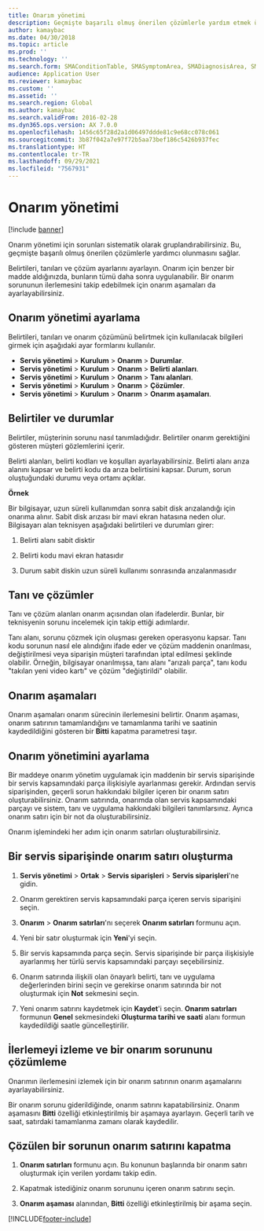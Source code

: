 ```yaml
---
title: Onarım yönetimi
description: Geçmişte başarılı olmuş önerilen çözümlerle yardım etmek üzere sorunları sistematik olarak gruplayın.
author: kamaybac
ms.date: 04/30/2018
ms.topic: article
ms.prod: ''
ms.technology: ''
ms.search.form: SMAConditionTable, SMASymptomArea, SMADiagnosisArea, SMAResolutionTable, SMARepairStage
audience: Application User
ms.reviewer: kamaybac
ms.custom: ''
ms.assetid: ''
ms.search.region: Global
ms.author: kamaybac
ms.search.validFrom: 2016-02-28
ms.dyn365.ops.version: AX 7.0.0
ms.openlocfilehash: 1456c65f28d2a1d06497ddde81c9e68cc078c061
ms.sourcegitcommit: 3b87f042a7e97f72b5aa73bef186c5426b937fec
ms.translationtype: HT
ms.contentlocale: tr-TR
ms.lasthandoff: 09/29/2021
ms.locfileid: "7567931"
---
```

# <a name="repair-management"></a>Onarım yönetimi       

[!include [banner](../includes/banner.md)]


Onarım yönetimi için sorunları sistematik olarak gruplandırabilirsiniz. Bu, geçmişte başarılı olmuş önerilen çözümlerle yardımcı olunmasını sağlar.

Belirtileri, tanıları ve çözüm ayarlarını ayarlayın. Onarım için benzer bir madde aldığınızda, bunların tümü daha sonra uygulanabilir. Bir onarım sorununun ilerlemesini takip edebilmek için onarım aşamaları da ayarlayabilirsiniz.

## <a name="setting-up-repair-management"></a>Onarım yönetimi ayarlama

Belirtileri, tanıları ve onarım çözümünü belirtmek için kullanılacak bilgileri girmek için aşağıdaki ayar formlarını kullanılır.

- **Servis yönetimi** \> **Kurulum** \> **Onarım** \> **Durumlar**.
- **Servis yönetimi** \> **Kurulum** \> **Onarım** \> **Belirti alanları**.
-  **Servis yönetimi** \> **Kurulum** \> **Onarım** \> **Tanı alanları**.
- **Servis yönetimi** \> **Kurulum** \> **Onarım** \> **Çözümler**.
- **Servis yönetimi** \> **Kurulum** \> **Onarım** \> **Onarım aşamaları**.

## <a name="symptoms-and-conditions"></a>Belirtiler ve durumlar

Belirtiler, müşterinin sorunu nasıl tanımladığıdır. Belirtiler onarım gerektiğini gösteren müşteri gözlemlerini içerir.

Belirti alanları, belirti kodları ve koşulları ayarlayabilirsiniz. Belirti alanı arıza alanını kapsar ve belirti kodu da arıza belirtisini kapsar. Durum, sorun oluştuğundaki durumu veya ortamı açıklar.

**Örnek**

Bir bilgisayar, uzun süreli kullanımdan sonra sabit disk arızalandığı için onarıma alınır. Sabit disk arızası bir mavi ekran hatasına neden olur. Bilgisayarı alan teknisyen aşağıdaki belirtileri ve durumları girer:

1.  Belirti alanı sabit disktir

2.  Belirti kodu mavi ekran hatasıdır

3.  Durum sabit diskin uzun süreli kullanımı sonrasında arızalanmasıdır

## <a name="diagnosis-and-resolutions"></a>Tanı ve çözümler

Tanı ve çözüm alanları onarım açısından olan ifadelerdir. Bunlar, bir teknisyenin sorunu incelemek için takip ettiği adımlardır.

Tanı alanı, sorunu çözmek için oluşması gereken operasyonu kapsar. Tanı kodu sorunun nasıl ele alındığını ifade eder ve çözüm maddenin onarılması, değiştirilmesi veya siparişin müşteri tarafından iptal edilmesi şeklinde olabilir. Örneğin, bilgisayar onarılmışsa, tanı alanı "arızalı parça", tanı kodu "takılan yeni video kartı" ve çözüm "değiştirildi" olabilir.

## <a name="repair-stages"></a>Onarım aşamaları

Onarım aşamaları onarım sürecinin ilerlemesini belirtir. Onarım aşaması, onarım satırının tamamlandığını ve tamamlanma tarihi ve saatinin kaydedildiğini gösteren bir **Bitti** kapatma parametresi taşır.

## <a name="applying-repair-management"></a>Onarım yönetimini ayarlama

Bir maddeye onarım yönetim uygulamak için maddenin bir servis siparişinde bir servis kapsamındaki parça ilişkisiyle ayarlanması gerekir. Ardından servis siparişinden, geçerli sorun hakkındaki bilgiler içeren bir onarım satırı oluşturabilirsiniz. Onarım satırında, onarımda olan servis kapsamındaki parçayı ve sistem, tanı ve uygulama hakkındaki bilgileri tanımlarsınız. Ayrıca onarım satırı için bir not da oluşturabilirsiniz.

Onarım işlemindeki her adım için onarım satırları oluşturabilirsiniz.

## <a name="create-a-repair-line-on-a-service-order"></a>Bir servis siparişinde onarım satırı oluşturma

1.  **Servis yönetimi** \> **Ortak** \> **Servis siparişleri** \> **Servis siparişleri**'ne gidin.

2.  Onarım gerektiren servis kapsamındaki parça içeren servis siparişini seçin.

3.  **Onarım** \> **Onarım satırları**'nı seçerek **Onarım satırları** formunu açın.

4.  Yeni bir satır oluşturmak için **Yeni**'yi seçin.

5.  Bir servis kapsamında parça seçin. Servis siparişinde bir parça ilişkisiyle ayarlanmış her türlü servis kapsamındaki parçayı seçebilirsiniz.

6.  Onarım satırında ilişkili olan önayarlı belirti, tanı ve uygulama değerlerinden birini seçin ve gerekirse onarım satırında bir not oluşturmak için **Not** sekmesini seçin.

7.  Yeni onarım satırını kaydetmek için **Kaydet**'i seçin. **Onarım satırları** formunun **Genel** sekmesindeki **Oluşturma tarihi ve saati** alanı formun kaydedildiği saatle güncelleştirilir.

## <a name="tracking-progress-and-resolving-a-repair-issue"></a>İlerlemeyi izleme ve bir onarım sorununu çözümleme

Onarımın ilerlemesini izlemek için bir onarım satırının onarım aşamalarını ayarlayabilirsiniz.

Bir onarım sorunu giderildiğinde, onarım satırını kapatabilirsiniz. Onarım aşamasını **Bitti** özelliği etkinleştirilmiş bir aşamaya ayarlayın. Geçerli tarih ve saat, satırdaki tamamlanma zamanı olarak kaydedilir.

## <a name="close-a-repair-line-for-a-resolved-issue"></a>Çözülen bir sorunun onarım satırını kapatma

1.  **Onarım satırları** formunu açın. Bu konunun başlarında bir onarım satırı oluşturmak için verilen yordamı takip edin.

2.  Kapatmak istediğiniz onarım sorununu içeren onarım satırını seçin.

3.  **Onarım aşaması** alanından, **Bitti** özelliği etkinleştirilmiş bir aşama seçin.

  




[!INCLUDE[footer-include](../../includes/footer-banner.md)]